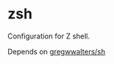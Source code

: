 zsh
===

Configuration for Z shell.

Depends on [gregwwalters/sh](https://github.com/GregWWalters/sh)

